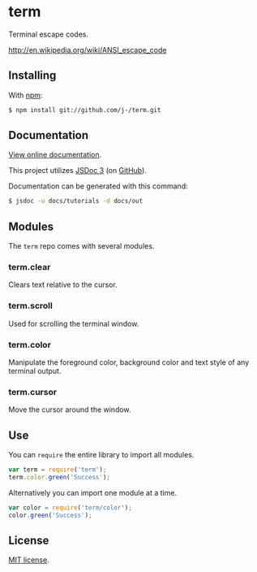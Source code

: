 # term

Terminal escape codes.

http://en.wikipedia.org/wiki/ANSI_escape_code

## Installing

With [npm](http://npmjs.org/):

```sh
$ npm install git://github.com/j-/term.git
```

## Documentation

[View online documentation](http://j-.github.io/term).

This project utilizes [JSDoc 3](http://usejsdoc.org/) (on [GitHub](https://github.com/jsdoc3/jsdoc)).

Documentation can be generated with this command:

```sh
$ jsdoc -u docs/tutorials -d docs/out
```

## Modules

The `term` repo comes with several modules.

### term.clear

Clears text relative to the cursor.

### term.scroll

Used for scrolling the terminal window.

### term.color

Manipulate the foreground color, background color and text style of any terminal output.

### term.cursor

Move the cursor around the window.

## Use

You can `require` the entire library to import all modules.

```js
var term = require('term');
term.color.green('Success');
```

Alternatively you can import one module at a time.

```js
var color = require('term/color');
color.green('Success');
```

## License

[MIT license](LICENSE).
